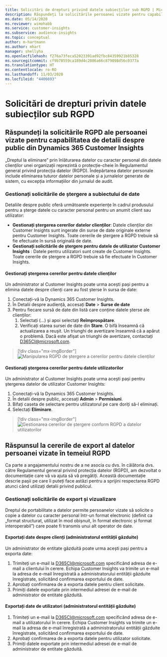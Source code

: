 ```yaml
---
title: Solicitări de drepturi privind datele subiecților sub RGPD | Microsoft Docs
description: Răspundeți la solicitările persoanei vizate pentru capabilitatea de detalii despre public din Dynamics 365 Customer Insights.
ms.date: 05/14/2020
ms.reviewer: wimohabb
ms.service: customer-insights
ms.subservice: audience-insights
ms.topic: conceptual
author: m-hartmann
ms.author: mhart
manager: shellyha
ms.openlocfilehash: f276a73feca52023391ad92fbc84359921b85328
ms.sourcegitcommit: cf9b78559ca189d4c2086a66c879098d56c0377a
ms.translationtype: HT
ms.contentlocale: ro-RO
ms.lasthandoff: 11/03/2020
ms.locfileid: "4406693"
---
```

# <a name="data-subject-rights-dsr-requests-under-gdpr"></a>Solicitări de drepturi privin datele subiecților sub RGPD

## <a name="responding-to-gdpr-data-subject-delete-requests-for-dynamics-365-customer-insights-audience-insights-capability"></a>Răspundeți la solicitările RGPD ale persoanei vizate pentru capabilitatea de detalii despre public din Dynamics 365 Customer Insights

„Dreptul la eliminare” prin înlăturarea datelor cu caracter personal din datele clienților unei organizații reprezintă o protecție-cheie în Regulamentul general privind protecția datelor (RGPD). Îndepărtarea datelor personale include eliminarea tuturor datelor personale și a jurnalelor generate de sistem, cu excepția informațiilor din jurnalul de audit.

### <a name="manage-data-subject-delete-requests"></a>Gestionați solicitările de ștergere a subiectului de date

Detaliile despre public oferă următoarele experiențe în cadrul produsului pentru a șterge datele cu caracter personal pentru un anumit client sau utilizator:

- **Gestionați ștergerea cererilor datelor clienților**: Datele clienților din Customer Insights sunt ingerate din surse de date originale externe pentru Customer Insights. Toate cererile de ștergere a RGPD trebuie să fie efectuate în sursă originală de date.
- **Gestionați solicitările de ștergere pentru datele de utilizator Customer Insights** : Datele pentru utilizatori sunt create de Customer Insights. Toate cererile de ștergere a RGPD trebuie să fie efectuate în Customer Insights.

#### <a name="manage-delete-requests-for-customer-data"></a>Gestionați ștergerea cererilor pentru datele clienților

Un administrator al Customer Insights poate urma acești pași pentru a elimina datele despre clienți care au fost șterse în sursa de date:

1. Conectați-vă la Dynamics 365 Customer Insights.
2. În Detalii despre audiență, accesați **Date** > **Surse de date**
3. Pentru fiecare sursă de date din listă care conține datele șterse ale clienților:
   1. Selectați (...) și apoi selectați **Reîmprospătare**.
   2. Verificați starea sursei de date din **Stare**. O bifă înseamnă că actualizarea a reușit. Un triunghi de avertizare înseamnă că a apărut o problemă. Dacă este afișat un triunghi de avertizare, contactați D365CI@microsoft.com.

> [!div class="mx-imgBorder"]
> ![Manipularea RGPD de ștergere a cererilor pentru datele clienților](media/gdpr-data-sources.png "Manipularea RGPD de ștergere a cererilor pentru datele clienților")

#### <a name="manage-delete-requests-for-user-data"></a>Gestionați ștergerea cererilor pentru datele utilizatorilor

Un administrator al Customer Insights poate urma acești pași pentru ștergerea datelor de utilizator Customer Insights:

1. Conectați-vă la Dynamics 365 Customer Insights.
2. În detalii despre public, accesați **Admin** > **Permisiuni**.
3. Bifați caseta de selectare pentru utilizatorul pe care doriți să-l eliminați.
4. Selectați **Eliminare**.

> [!div class="mx-imgBorder"]
> ![Gestionarea cererilor de ștergere conform RGPD a datelor utilizatorilor](media/gdpr-permissions.png "Gestionarea cererilor de ștergere conform RGPD a datelor utilizatorilor")

## <a name="responding-to-gdpr-data-subject-export-requests"></a>Răspunsul la cererile de export al datelor persoanei vizate în temeiul RGPD

Ca parte a angajamentului nostru de a ne asocia cu dvs. în călătoria dvs. către Regulamentul general privind protecția datelor (RGPD), am dezvoltat o documentație care vă va ajuta să vă pregătiți. Această documentație descrie pașii pe care îi puteți face astăzi pentru a sprijini respectarea RGPD atunci când utilizați detalii privind publicul.

### <a name="manage-export-and-view-requests"></a>Gestionați solicitările de export și vizualizare

Dreptul de portabilitate a datelor permite persoanelor vizate să solicite o copie a datelor cu caracter personal într-un format electronic (definit ca „format structurat, utilizat în mod obișnuit, în format electronic și format interoperabil”) care poate fi transmis unui alt operator de date.

#### <a name="export-customer-data-tenant-admin"></a>Exportați date despre clienți (administratorul entității găzduite)

Un administrator de entitate găzduită poate urma acești pași pentru a exporta date:

1. Trimiteți un e-mail la D365CI@microsoft.com specificând adresa de e-mail a clientului în cerere. Echipa Customer Insights va trimite un e-mail la adresa de e-mail înregistrată a administratorului entității găzduite înregistrate, solicitând confirmarea exportului de date.
2. Aprobați confirmarea de a exporta datele pentru client solicitate.
3. Primiți datele exportate prin intermediul adresei de e-mail de administrator de entitate găzduită.

#### <a name="export-user-data-tenant-admin"></a>Exportați date de utilizatori (administratorul entității găzduite)

1. Trimiteți un e-mail la D365CI@microsoft.com specificând adresa de e-mail a utilizatorului în cerere. Echipa Customer Insights va trimite un e-mail la adresa de e-mail înregistrată a administratorului entității găzduite înregistrate, solicitând confirmarea exportului de date.
2. Aprobați confirmarea de a exporta datele pentru utilizator solicitate.
3. Primiți datele exportate prin intermediul adresei de e-mail de administrator de entitate găzduită.
